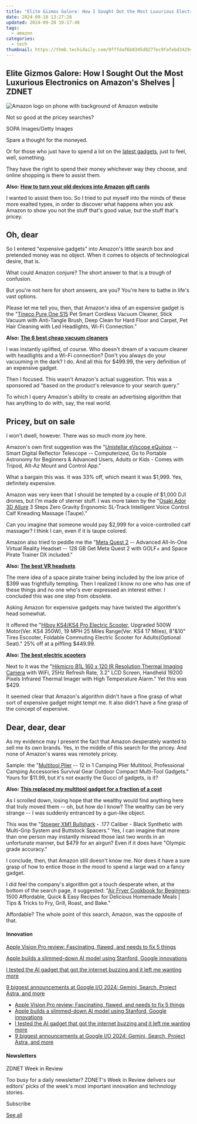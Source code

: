 ```yaml
---
title: "Elite Gizmos Galore: How I Sought Out the Most Luxurious Electronics on Amazon's Shelves | ZDNET"
date: 2024-09-18 13:27:28
updated: 2024-09-20 10:17:48
tags:
  - amazon
categories:
  - tech
thumbnail: https://thmb.techidaily.com/0fffdaf6b0345d8277ec9fafebd3429c28f703cd8774f81e39bb2cfd9b5790b4.jpg
---
```


## Elite Gizmos Galore: How I Sought Out the Most Luxurious Electronics on Amazon's Shelves | ZDNET

![Amazon logo on phone with background of Amazon website](https://www.zdnet.com/a/img/resize/7b101c737881dc951ff31cdc349ad29ffe5baf45/2023/03/10/8b887b41-9bf5-4b8f-bae3-8497f56e95e4/gettyimages-1246435461.jpg?auto=webp&width=1280)

Not so good at the pricey searches? 

SOPA Images/Getty Images

Spare a thought for the moneyed.

Or for those who just have to spend a lot on the [latest gadgets](https://www.zdnet.com/home-and-office/5-tech-gadgets-i-never-leave-home-without-and-they-make-great-gifts/), just to feel, well, something.

They have the right to spend their money whichever way they choose, and online shopping is there to assist them.

**Also:** [**How to turn your old devices into Amazon gift cards**](https://www.zdnet.com/article/how-to-trade-in-your-old-devices-for-amazon-gift-cards/)

I wanted to assist them too. So I tried to put myself into the minds of these more exalted types, in order to discover what happens when you ask Amazon to show you not the stuff that's good value, but the stuff that's pricey.

## Oh, dear  

So I entered "expensive gadgets" into Amazon's little search box and pretended money was no object. When it comes to objects of technological desire, that is.

What could Amazon conjure? The short answer to that is a trough of confusion. 

But you're not here for short answers, are you? You're here to bathe in life's vast options.

Please let me tell you, then, that Amazon's idea of an expensive gadget is the "[Tineco Pure One S15](https://buy.geni.us/Proxy.ashx?TSID=368250&GR%5FURL=https%3A%2F%2Fwww.amazon.com%2FTineco-Pure-ONE-S15-Pet%2Fdp%2FB09V71BLW9%2Fref%3Dsr%5F1%5F1%5Fsspa%3Fcrid%3D100IIDT6GJ7UP%26keywords%3Dexpensive%2Bgadgets%26qid%3D1678249225%26sprefix%3Dexpensive%2Bgadgets%2Caps%2C151%26sr%3D8-1-spons%26psc%3D1%26spLa%3DZW5jcnlwdGVkUXVhbGlmaWVyPUFFSFJXRTVVOFEzMDgmZW5jcnlwdGVkSWQ9QTAzNTA5OTNOSjIzMDlFQjZEWUgmZW5jcnlwdGVkQWRJZD1BMDMwNDY5NDJBTUpTMzVRTFo5Rzgmd2lkZ2V0TmFtZT1zcF9hdGYmYWN0aW9uPWNsaWNrUmVkaXJlY3QmZG9Ob3RMb2dDbGljaz10cnVl%26tag%3Dzd-buy-button-20%26ascsubtag%3D%5F%5FCOM%5FCLICK%5FID%5F%5F%7Cebd78c11-545f-42e8-83df-48da9623256d%7Cdtp&dtb=1) Pet Smart Cordless Vacuum Cleaner, Stick Vacuum with Anti-Tangle Brush, Deep Clean for Hard Floor and Carpet, Pet Hair Cleaning with Led Headlights, Wi-Fi Connection."

**Also:** [**The 6 best cheap vacuum cleaners**](https://www.zdnet.com/home-and-office/kitchen-household/best-cheap-vacuum/)

I was instantly uplifted, of course. Who doesn't dream of a vacuum cleaner with headlights and a Wi-Fi connection? Don't you always do your vacuuming in the dark? I do. And all this for $499.99, the very definition of an expensive gadget.

Then I focused. This wasn't Amazon's actual suggestion. This was a sponsored ad "based on the product's relevance to your search query."

To which I query Amazon's ability to create an advertising algorithm that has anything to do with, say, the real world.

## Pricey, but on sale  

I won't dwell, however. There was so much more joy here. 

Amazon's own first suggestion was the "[Unistellar eVscope eQuinox](https://buy.geni.us/Proxy.ashx?TSID=368250&GR%5FURL=https%3A%2F%2Fwww.amazon.com%2FUnistellar-eVscope-eQuinox-Refractor-Computerized%2Fdp%2FB094BWR9YZ%2Fref%3Dsr%5F1%5F5%3Fcrid%3D100IIDT6GJ7UP%26keywords%3Dexpensive%2Bgadgets%26qid%3D1678249973%26sprefix%3Dexpensive%2Bgadgets%2Caps%2C151%26sr%3D8-5%26tag%3Dzd-buy-button-20%26ascsubtag%3D%5F%5FCOM%5FCLICK%5FID%5F%5F%7Cebd78c11-545f-42e8-83df-48da9623256d%7Cdtp&dtb=1) \-- Smart Digital Reflector Telescope -- Computerized, Go to Portable Astronomy for Beginners & Advanced Users, Adults or Kids - Comes with Tripod, Alt-Az Mount and Control App."

What a bargain this was. It was 33% off, which meant it was $1,999\. Yes, definitely expensive.

Amazon was very keen that I should be tempted by a couple of $1,000 DJI drones, but I'm made of sterner stuff. I was more taken by the "[Osaki Ador 3D Allure](https://buy.geni.us/Proxy.ashx?TSID=368250&GR%5FURL=https%3A%2F%2Fwww.amazon.com%2FGravity-Ergonomic-SL-Track-Intelligent-Kneading%2Fdp%2FB091DCK16Y%2Fref%3Dsr%5F1%5F8%3Fcrid%3D100IIDT6GJ7UP%26keywords%3Dexpensive%2Bgadgets%26qid%3D1678250285%26sprefix%3Dexpensive%2Bgadgets%2Caps%2C151%26sr%3D8-8%26tag%3Dzd-buy-button-20%26ascsubtag%3D%5F%5FCOM%5FCLICK%5FID%5F%5F%7Cebd78c11-545f-42e8-83df-48da9623256d%7Cdtp&dtb=1) 3 Steps Zero Gravity Ergonomic SL-Track Intelligent Voice Control Calf Kneading Massage (Taupe)."

Can you imagine that someone would pay $2,999 for a voice-controlled calf massager? I think I can, even if it is taupe colored.

Amazon also tried to peddle me the "[Meta Quest 2](https://buy.geni.us/Proxy.ashx?TSID=368250&GR%5FURL=https%3A%2F%2Fwww.amazon.com%2FOculus-Quest-Advanced-All-One-Virtual%2Fdp%2FB099VMT8VZ%2Fref%3Dsr%5F1%5F10%3Fcrid%3D100IIDT6GJ7UP%26keywords%3Dexpensive%2Bgadgets%26qid%3D1678250931%26sprefix%3Dexpensive%2Bgadgets%2Caps%2C151%26sr%3D8-10%26tag%3Dzd-buy-button-20%26ascsubtag%3D%5F%5FCOM%5FCLICK%5FID%5F%5F%7Cebd78c11-545f-42e8-83df-48da9623256d%7Cdtp&dtb=1) \-- Advanced All-In-One Virtual Reality Headset -- 128 GB Get Meta Quest 2 with GOLF+ and Space Pirate Trainer DX included."

**Also:** [**The best VR headsets**](https://www.zdnet.com/article/best-vr-headset/)

The mere idea of a space pirate trainer being included by the low price of $399 was frightfully tempting. Then I realized I know no one who has one of these things and no one who's ever expressed an interest either. I concluded this was one step from obsolete.

Asking Amazon for expensive gadgets may have twisted the algorithm's head somewhat. 

It offered the "[Hiboy KS4/KS4 Pro Electric Scooter](https://buy.geni.us/Proxy.ashx?TSID=368250&GR%5FURL=http%3A%2F%2Famazon.com%2FHiboy-KS4-Electric-Scooter-Suspension%2Fdp%2FB09HCK8B9S%2Fref%3Dsr%5F1%5F18%3Fcrid%3D100IIDT6GJ7UP%26keywords%3Dexpensive%2Bgadgets%26qid%3D1678251090%26sprefix%3Dexpensive%2Bgadgets%2Caps%2C151%26sr%3D8-18%26tag%3Dzd-buy-button-20%26ascsubtag%3D%5F%5FCOM%5FCLICK%5FID%5F%5F%7Cebd78c11-545f-42e8-83df-48da9623256d%7Cdtp&dtb=1), Upgraded 500W Motor(Ver. KS4 350W), 19 MPH 25 Miles Range(Ver. KS4 17 Miles), 8"&10" Tires Escooter, Foldable Commuting Electric Scooter for Adults(Optional Seat)." 25% off at a piffling $449.99.

**Also:** [**The best electric scooters**](https://www.zdnet.com/article/best-electric-scooter/)

Next to it was the "[Hikmicro B1L 160 x 120 IR Resolution Thermal Imaging Camera](https://buy.geni.us/Proxy.ashx?TSID=368250&GR%5FURL=https%3A%2F%2Fwww.amazon.com%2FHIKMICRO-Resolution-Handheld-Infrared-Temperature%2Fdp%2FB08Z7HSBZ6%2Fref%3Dsr%5F1%5F11%3Fcrid%3D100IIDT6GJ7UP%26keywords%3Dexpensive%2Bgadgets%26qid%3D1678251194%26sprefix%3Dexpensive%2Bgadgets%2Caps%2C151%26sr%3D8-11%26tag%3Dzd-buy-button-20%26ascsubtag%3D%5F%5FCOM%5FCLICK%5FID%5F%5F%7Cebd78c11-545f-42e8-83df-48da9623256d%7Cdtp&dtb=1) with WiFi, 25Hz Refresh Rate, 3.2" LCD Screen, Handheld 19200 Pixels Infrared Thermal Imager with High Temperature Alarm." Yet this was $429.

It seemed clear that Amazon's algorithm didn't have a fine grasp of what sort of expensive gadget might tempt me. It also didn't have a fine grasp of the concept of expensive.

## Dear, dear, dear  

As my evidence may I present the fact that Amazon desperately wanted to sell me its own brands. Yes, in the middle of this search for the pricey. And none of Amazon's wares was remotely pricey.

Sample: the "[Multitool Plier](https://buy.geni.us/Proxy.ashx?TSID=368250&GR%5FURL=https%3A%2F%2Fwww.amazon.com%2FMultitool-Plier-Professional-Accessories-Multi-Tool%2Fdp%2FB0BPY1QFB5%2Fref%3Dsxin%5F16%5Ftrfobq2a%5F0%5FB0BPY1QFB5%3Fcontent-id%3Damzn1.sym.d87bdde9-97f6-47ac-b339-55167deba1dc%3Aamzn1.sym.d87bdde9-97f6-47ac-b339-55167deba1dc%26crid%3D100IIDT6GJ7UP%26cv%5Fct%5Fcx%3Dexpensive%2Bgadgets%26keywords%3Dexpensive%2Bgadgets%26pd%5Frd%5Fi%3DB0BPY1QFB5%26pd%5Frd%5Fr%3D7956518a-bcc7-411f-b97c-adbbabf195e5%26pd%5Frd%5Fw%3D8sEYM%26pd%5Frd%5Fwg%3Dij0x0%26pf%5Frd%5Fp%3Dd87bdde9-97f6-47ac-b339-55167deba1dc%26pf%5Frd%5Fr%3DC91XNNDZCCH8EB54D7K4%26qid%3D1678251306%26sprefix%3Dexpensive%2Bgadgets%2Caps%2C151%26sr%3D1-1-c944532c-3909-4a2a-84a2-570d2ee3cd13%26tag%3Dzd-buy-button-20%26ascsubtag%3D%5F%5FCOM%5FCLICK%5FID%5F%5F%7Cebd78c11-545f-42e8-83df-48da9623256d%7Cdtp&dtb=1) \-- 12 in 1 Camping Plier Multitool, Professional Camping Accessories Survival Gear Outdoor Compact Multi-Tool Gadgets." Yours for $11.99, but it's not exactly the Gucci of gadgets, is it?

**Also:** [**This replaced my multitool gadget for a fraction of a cost**](https://www.zdnet.com/home-and-office/this-replaced-my-multitool-for-a-fraction-of-the-cost/) 

As I scrolled down, losing hope that the wealthy would find anything here that truly moved them -- oh, but how do I know? The wealthy can be very strange -- I was suddenly entranced by a gun-like object.

This was the "[Stoeger XM1 Bullshark](https://buy.geni.us/Proxy.ashx?TSID=368250&GR%5FURL=https%3A%2F%2Fwww.amazon.com%2FStoeger-XM1-Bullshark-Synthetic-Multi-Grip%2Fdp%2FB09Y9JX89W%2Fref%3Dsr%5F1%5F46%3Fcrid%3D100IIDT6GJ7UP%26keywords%3Dexpensive%2Bgadgets%26qid%3D1678251861%26sprefix%3Dexpensive%2Bgadgets%2Caps%2C151%26sr%3D8-46%26tag%3Dzd-buy-button-20%26ascsubtag%3D%5F%5FCOM%5FCLICK%5FID%5F%5F%7Cebd78c11-545f-42e8-83df-48da9623256d%7Cdtp&dtb=1) \- .177 Caliber - Black Synthetic with Multi-Grip System and Buttstock Spacers." Yes, I can imagine that more than one person may instantly misread those last two words in an unfortunate manner, but $479 for an airgun? Even if it does have "Olympic grade accuracy."

I conclude, then, that Amazon still doesn't know me. Nor does it have a sure grasp of how to entice those in the mood to spend a large wad on a fancy gadget.

I did feel the company's algorithm got a touch desperate when, at the bottom of the search page, it suggested: "[Air Fryer Cookbook for Beginners](https://buy.geni.us/Proxy.ashx?TSID=368250&GR%5FURL=https%3A%2F%2Fwww.amazon.com%2FAir-Fryer-Cookbook-Beginners-Affordable%2Fdp%2FB0BGN5WZ9R%2Fref%3Dsr%5F1%5F57%3Fcrid%3D100IIDT6GJ7UP%26keywords%3Dexpensive%2Bgadgets%26qid%3D1678252347%26sprefix%3Dexpensive%2Bgadgets%2Caps%2C151%26sr%3D8-57%26tag%3Dzd-buy-button-20%26ascsubtag%3D%5F%5FCOM%5FCLICK%5FID%5F%5F%7Cebd78c11-545f-42e8-83df-48da9623256d%7Cdtp&dtb=1): 1500 Affordable, Quick & Easy Recipes for Delicious Homemade Meals | Tips & Tricks to Fry, Grill, Roast, and Bake."

Affordable? The whole point of this search, Amazon, was the opposite of that.

#### Innovation

[Apple Vision Pro review: Fascinating, flawed, and needs to fix 5 things](https://www.zdnet.com/article/apple-vision-pro-review/ "Apple Vision Pro review: Fascinating, flawed, and needs to fix 5 things")

[Apple builds a slimmed-down AI model using Stanford, Google innovations](https://www.zdnet.com/article/apple-builds-a-slimmed-down-ai-model-using-stanford-google-innovations/ "Apple builds a slimmed-down AI model using Stanford, Google innovations")

[I tested the AI gadget that got the internet buzzing and it left me wanting more](https://www.zdnet.com/article/i-tested-the-ai-gadget-that-got-the-internet-buzzing-and-it-left-me-wanting-more/ "I tested the AI gadget that got the internet buzzing and it left me wanting more")

[9 biggest announcements at Google I/O 2024: Gemini, Search, Project Astra, and more](https://www.zdnet.com/article/is-openai-sweating-9-google-features-announced-for-gemini-search-android-and-more/ "9 biggest announcements at Google I/O 2024: Gemini, Search, Project Astra, and more")

* [Apple Vision Pro review: Fascinating, flawed, and needs to fix 5 things](https://www.zdnet.com/article/apple-vision-pro-review/ "Apple Vision Pro review: Fascinating, flawed, and needs to fix 5 things")
* [Apple builds a slimmed-down AI model using Stanford, Google innovations](https://www.zdnet.com/article/apple-builds-a-slimmed-down-ai-model-using-stanford-google-innovations/ "Apple builds a slimmed-down AI model using Stanford, Google innovations")
* [I tested the AI gadget that got the internet buzzing and it left me wanting more](https://www.zdnet.com/article/i-tested-the-ai-gadget-that-got-the-internet-buzzing-and-it-left-me-wanting-more/ "I tested the AI gadget that got the internet buzzing and it left me wanting more")
* [9 biggest announcements at Google I/O 2024: Gemini, Search, Project Astra, and more](https://www.zdnet.com/article/is-openai-sweating-9-google-features-announced-for-gemini-search-android-and-more/ "9 biggest announcements at Google I/O 2024: Gemini, Search, Project Astra, and more")

#### Newsletters

ZDNET Week in Review

Too busy for a daily newsletter? ZDNET's Week in Review delivers our editors' picks of the week's most important innovation and technology stories.

 Subscribe

[See all](https://www.zdnet.com/newsletters/)

<ins class="adsbygoogle"
     style="display:block"
     data-ad-format="autorelaxed"
     data-ad-client="ca-pub-7571918770474297"
     data-ad-slot="1223367746"></ins>



<ins class="adsbygoogle"
     style="display:block"
     data-ad-client="ca-pub-7571918770474297"
     data-ad-slot="8358498916"
     data-ad-format="auto"
     data-full-width-responsive="true"></ins>
